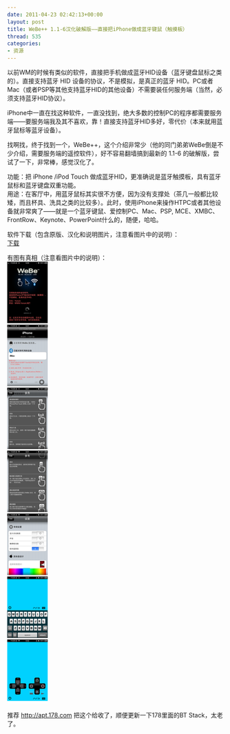 ```yaml
---
date: 2011-04-23 02:42:13+00:00
layout: post
title: WeBe++ 1.1-6汉化破解版——直接把iPhone做成蓝牙键鼠（触摸板）
thread: 535
categories:
- 资源
---
```


以前WM的时候有类似的软件，直接把手机做成蓝牙HID设备（蓝牙键盘鼠标之类的）。直接支持蓝牙 HID 设备的协议，不是模拟，是真正的蓝牙  HID。PC或者Mac（或者PSP等其他支持蓝牙HID的其他设备）不需要装任何服务端（当然，必须支持蓝牙HID协议）。  
  
iPhone中一直在找这种软件，一直没找到，绝大多数的控制PC的程序都需要服务端——要服务端我及其不喜欢，靠！直接支持蓝牙HID多好，零代价（本来就用蓝牙鼠标等蓝牙设备）。  
  
找啊找，终于找到一个，WeBe++，这个介绍非常少（他的同门弟弟WeBe倒是不少介绍，需要服务端的遥控软件），好不容易翻墙搞到最新的 1.1-6 的破解版，尝试了一下，非常棒，感觉汉化了。<!-- more -->  
  
功能：把 iPhone /iPod Touch 做成蓝牙HID，更准确说是蓝牙触摸板，具有蓝牙鼠标和蓝牙键盘双重功能。  
用途：在客厅中，用蓝牙鼠标其实很不方便，因为没有支撑处（茶几一般都比较矮，而且杯具、洗具之类的比较多）。此时，使用iPhone来操作HTPC或者其他设备就非常爽了——就是一个蓝牙键鼠、爱控制PC、Mac、PSP, MCE、XMBC、FrontRow、Keynote、PowerPoint什么的，随便，哈哈。  
  
软件下载（包含原版、汉化和说明图片，注意看图片中的说明）：  
[下载](/assets/WeBe++_1.1-6_Crack_CHS.zip)  
  
有图有真相（注意看图片中的说明）：  
[![](/assets/1303469168_7035595c.png)](/assets/1303469168_7035595c.png)  
  
推荐 http://apt.178.com 把这个给收了，顺便更新一下178里面的BT Stack，太老了。

